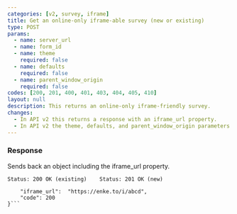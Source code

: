 ```yaml
---
categories: [v2, survey, iframe]
title: Get an online-only iframe-able survey (new or existing)
type: POST
params: 
  - name: server_url 
  - name: form_id
  - name: theme
    required: false
  - name: defaults
    required: false
  - name: parent_window_origin
    required: false
codes: [200, 201, 400, 401, 403, 404, 405, 410]
layout: null
description: This returns an online-only iframe-friendly survey.
changes:
  - In API v2 this returns a response with an iframe_url property.
  - In API v2 the theme, defaults, and parent_window_origin parameters were added.
---
```


### Response

Sends back an object including the iframe_url property.

```Status: 200 OK (existing)    Status: 201 OK (new)```
```{
    "iframe_url":  "https://enke.to/i/abcd",
    "code": 200
}```
